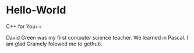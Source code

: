 # Hello-World
C++ for You++

David Green was my first computer science teacher. We learned in Pascal. I am glad Gramely folowed me to gethub.
